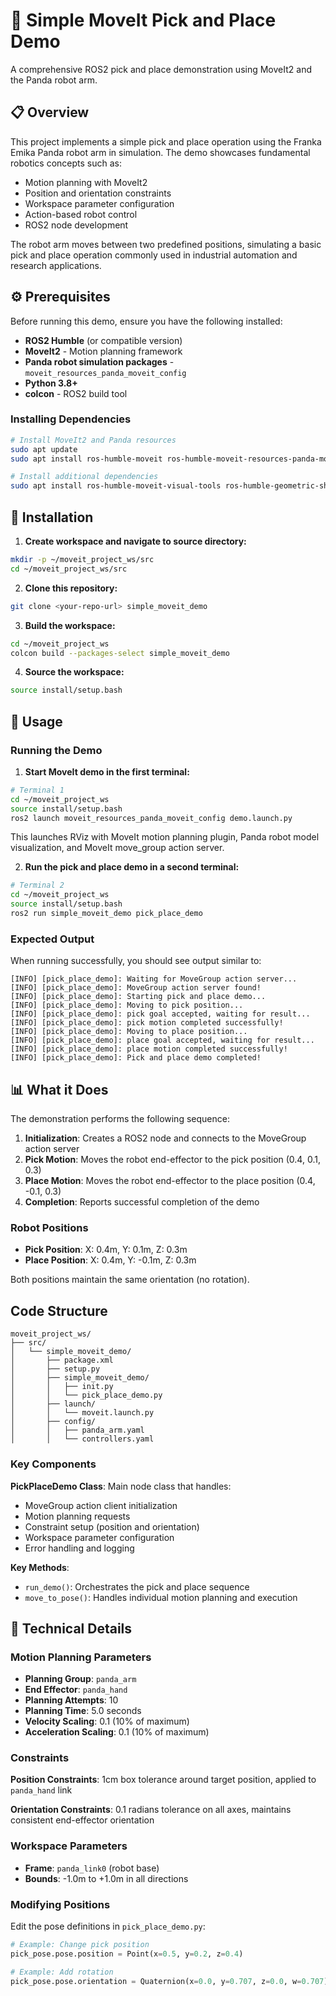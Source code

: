 # 🤖 Simple MoveIt Pick and Place Demo

A comprehensive ROS2 pick and place demonstration using MoveIt2 and the Panda robot arm. 

## 📋 Overview

This project implements a simple pick and place operation using the Franka Emika Panda robot arm in simulation. The demo showcases fundamental robotics concepts such as:

- Motion planning with MoveIt2
- Position and orientation constraints
- Workspace parameter configuration
- Action-based robot control
- ROS2 node development

The robot arm moves between two predefined positions, simulating a basic pick and place operation commonly used in industrial automation and research applications.

## ⚙️ Prerequisites

Before running this demo, ensure you have the following installed:

- **ROS2 Humble** (or compatible version)
- **MoveIt2** - Motion planning framework
- **Panda robot simulation packages** - `moveit_resources_panda_moveit_config`
- **Python 3.8+**
- **colcon** - ROS2 build tool

### Installing Dependencies

```bash
# Install MoveIt2 and Panda resources
sudo apt update
sudo apt install ros-humble-moveit ros-humble-moveit-resources-panda-moveit-config

# Install additional dependencies
sudo apt install ros-humble-moveit-visual-tools ros-humble-geometric-shapes
```

## 🚀 Installation

1. **Create workspace and navigate to source directory:**
```bash
mkdir -p ~/moveit_project_ws/src
cd ~/moveit_project_ws/src
```

2. **Clone this repository:**
```bash
git clone <your-repo-url> simple_moveit_demo
```

3. **Build the workspace:**
```bash
cd ~/moveit_project_ws
colcon build --packages-select simple_moveit_demo
```

4. **Source the workspace:**
```bash
source install/setup.bash
```

## 🎯 Usage

### Running the Demo

1. **Start MoveIt demo in the first terminal:**
```bash
# Terminal 1
cd ~/moveit_project_ws
source install/setup.bash
ros2 launch moveit_resources_panda_moveit_config demo.launch.py
```

This launches RViz with MoveIt motion planning plugin, Panda robot model visualization, and MoveIt move_group action server.

2. **Run the pick and place demo in a second terminal:**
```bash
# Terminal 2
cd ~/moveit_project_ws
source install/setup.bash
ros2 run simple_moveit_demo pick_place_demo
```

### Expected Output

When running successfully, you should see output similar to:
```
[INFO] [pick_place_demo]: Waiting for MoveGroup action server...
[INFO] [pick_place_demo]: MoveGroup action server found!
[INFO] [pick_place_demo]: Starting pick and place demo...
[INFO] [pick_place_demo]: Moving to pick position...
[INFO] [pick_place_demo]: pick goal accepted, waiting for result...
[INFO] [pick_place_demo]: pick motion completed successfully!
[INFO] [pick_place_demo]: Moving to place position...
[INFO] [pick_place_demo]: place goal accepted, waiting for result...
[INFO] [pick_place_demo]: place motion completed successfully!
[INFO] [pick_place_demo]: Pick and place demo completed!
```

## 📊 What it Does

The demonstration performs the following sequence:

1. **Initialization**: Creates a ROS2 node and connects to the MoveGroup action server
2. **Pick Motion**: Moves the robot end-effector to the pick position (0.4, 0.1, 0.3)
3. **Place Motion**: Moves the robot end-effector to the place position (0.4, -0.1, 0.3)
4. **Completion**: Reports successful completion of the demo

### Robot Positions

- **Pick Position**: X: 0.4m, Y: 0.1m, Z: 0.3m
- **Place Position**: X: 0.4m, Y: -0.1m, Z: 0.3m

Both positions maintain the same orientation (no rotation).

## Code Structure

```
moveit_project_ws/
├── src/
│   └── simple_moveit_demo/
│       ├── package.xml
│       ├── setup.py
│       ├── simple_moveit_demo/
│       │   ├── init.py
│       │   └── pick_place_demo.py
│       ├── launch/
│       │   └── moveit.launch.py
│       ├── config/
│       │   ├── panda_arm.yaml
│       │   └── controllers.yaml
```

### Key Components

**PickPlaceDemo Class**: Main node class that handles:
- MoveGroup action client initialization
- Motion planning requests
- Constraint setup (position and orientation)
- Workspace parameter configuration
- Error handling and logging

**Key Methods**:
- `run_demo()`: Orchestrates the pick and place sequence
- `move_to_pose()`: Handles individual motion planning and execution

## 🔧 Technical Details

### Motion Planning Parameters

- **Planning Group**: `panda_arm`
- **End Effector**: `panda_hand`
- **Planning Attempts**: 10
- **Planning Time**: 5.0 seconds
- **Velocity Scaling**: 0.1 (10% of maximum)
- **Acceleration Scaling**: 0.1 (10% of maximum)

### Constraints

**Position Constraints**: 1cm box tolerance around target position, applied to `panda_hand` link

**Orientation Constraints**: 0.1 radians tolerance on all axes, maintains consistent end-effector orientation

### Workspace Parameters

- **Frame**: `panda_link0` (robot base)
- **Bounds**: -1.0m to +1.0m in all directions

### Modifying Positions

Edit the pose definitions in `pick_place_demo.py`:

```python
# Example: Change pick position
pick_pose.pose.position = Point(x=0.5, y=0.2, z=0.4)

# Example: Add rotation
pick_pose.pose.orientation = Quaternion(x=0.0, y=0.707, z=0.0, w=0.707)
```
